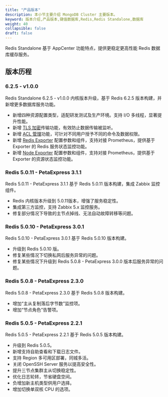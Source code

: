 ```yaml
---
title: "产品版本"
description: 本小节主要介绍 MongoDB Cluster 主要版本。 
keyword: 版本介绍,产品版本,键值数据库,Redis,Redis Standalone,数据库
weight: 40
collapsible: false
draft: false
---
```


Redis Standalone 基于 AppCenter 功能特点，提供更稳定更高性能 Redis 数据库缓存服务。

## 版本历程

### 6.2.5 - v1.0.0

Redis Standalone 6.2.5 - v1.0.0 内核版本升级，基于 Redis 6.2.5 版本构建，并新增更多数据库服务功能。

- 新增四种资源配置类型，适配研发测试及生产环境。支持 I/O 多线程，显著提升性能。
- 新增 [TLS 加密](../../manual/data_security/tls_config)传输功能，有效防止数据传输被监听。
- 新增 [ACL 管理](../../manual/mgt_user/user_info)功能，可针对不同用户授予不同的命令及数据权限。
- 新增 [Redis Exporter](../../manual/metrics_alarm/redis_exporter_service) 配置参数和组件，支持对接 Prometheus，提供基于 Exporter 的 Redis 服务状态监控功能。
- 新增 [Node Exporter](../../manual/metrics_alarm/node_exporter_service) 配置参数和组件，支持对接 Prometheus，提供基于 Exporter 的资源状态监控功能。

### Redis 5.0.11 - PetaExpress 3.1.1

Redis 5.0.11 - PetaExpress 3.1.1 基于 Redis 5.0.11 版本构建，集成 Zabbix 监控组件。

- Redis 内核版本升级到 5.0.11版本，增强了服务稳定性。
- 集成第三方监控，支持 Zabbix 5.x 监控服务。
- 修复部分情况下导致的主节点掉线、无法自动故障转移等问题。

### Redis 5.0.10 - PetaExpress 3.0.1

Redis 5.0.10 - PetaExpress 3.0.1 基于 Redis 5.0.10 版本构建。

- 升级到 Redis 5.0.10 版。
- 修复某些情况下切换私网后服务异常的问题。
- 修复某些情况下升级到 Redis 5.0.8 - PetaExpress 3.0.0 版本后服务异常的问题。

### Redis 5.0.8 - PetaExpress 2.3.0

Redis 5.0.8 - PetaExpress 2.3.0 基于 Redis 5.0.8 版本构建。

- 增加“主从复制落后字节数”监控项。
- 增加“节点角色”告警项。

### Redis 5.0.5 - PetaExpress 2.2.1

Redis 5.0.5 - PetaExpress 2.2.1 基于 Redis 5.0.5 版本构建。

- 升级到 Redis 5.0.5。
- 新增支持自助查看和下载日志文件。
- 支持 Region 多可用区部署，同城多活。
- 关闭 OpenSSH Server 服务以提高安全性。
- 提升三节点集群主从切换稳定性。
- 优化日志轮转，节省硬盘空间。
- 负增加新主机类型供用户选择。
- 增加切换单双核 CPU 的选项。
